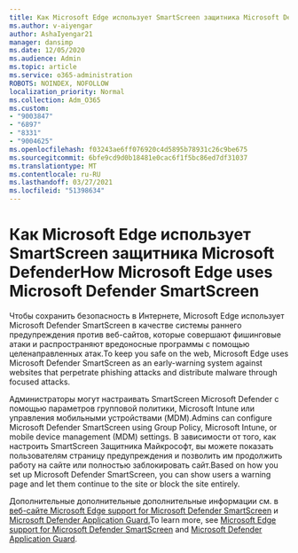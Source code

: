 ```yaml
---
title: Как Microsoft Edge использует SmartScreen защитника Microsoft Defender?
ms.author: v-aiyengar
author: AshaIyengar21
manager: dansimp
ms.date: 12/05/2020
ms.audience: Admin
ms.topic: article
ms.service: o365-administration
ROBOTS: NOINDEX, NOFOLLOW
localization_priority: Normal
ms.collection: Adm_O365
ms.custom:
- "9003847"
- "6897"
- "8331"
- "9004625"
ms.openlocfilehash: f03243ae6ff076920c4d5895b78931c26c9be675
ms.sourcegitcommit: 6bfe9cd9d0b18481e0cac6f1f5bc86ed7df31037
ms.translationtype: MT
ms.contentlocale: ru-RU
ms.lasthandoff: 03/27/2021
ms.locfileid: "51398634"
---
```

# <a name="how-microsoft-edge-uses-microsoft-defender-smartscreen"></a><span data-ttu-id="4231a-102">Как Microsoft Edge использует SmartScreen защитника Microsoft Defender</span><span class="sxs-lookup"><span data-stu-id="4231a-102">How Microsoft Edge uses Microsoft Defender SmartScreen</span></span>

<span data-ttu-id="4231a-103">Чтобы сохранить безопасность в Интернете, Microsoft Edge использует Microsoft Defender SmartScreen в качестве системы раннего предупреждения против веб-сайтов, которые совершают фишинговые атаки и распространяют вредоносные программы с помощью целенаправленных атак.</span><span class="sxs-lookup"><span data-stu-id="4231a-103">To keep you safe on the web, Microsoft Edge uses Microsoft Defender SmartScreen as an early-warning system against websites that perpetrate phishing attacks and distribute malware through focused attacks.</span></span>

<span data-ttu-id="4231a-104">Администраторы могут настраивать SmartScreen Microsoft Defender с помощью параметров групповой политики, Microsoft Intune или управления мобильными устройствами (MDM).</span><span class="sxs-lookup"><span data-stu-id="4231a-104">Admins can configure Microsoft Defender SmartScreen using Group Policy, Microsoft Intune, or mobile device management (MDM) settings.</span></span> <span data-ttu-id="4231a-105">В зависимости от того, как настроить SmartScreen Защитника Майкрософт, вы можете показать пользователям страницу предупреждения и позволить им продолжить работу на сайте или полностью заблокировать сайт.</span><span class="sxs-lookup"><span data-stu-id="4231a-105">Based on how you set up Microsoft Defender SmartScreen, you can show users a warning page and let them continue to the site or block the site entirely.</span></span>

<span data-ttu-id="4231a-106">Дополнительные дополнительные дополнительные информации см. в [веб-сайте Microsoft Edge support for Microsoft Defender SmartScreen](https://go.microsoft.com/fwlink/?linkid=2133081) и [Microsoft Defender Application Guard.](https://go.microsoft.com/fwlink/?linkid=2132839)</span><span class="sxs-lookup"><span data-stu-id="4231a-106">To learn more, see [Microsoft Edge support for Microsoft Defender SmartScreen](https://go.microsoft.com/fwlink/?linkid=2133081) and [Microsoft Defender Application Guard](https://go.microsoft.com/fwlink/?linkid=2132839).</span></span>